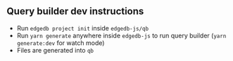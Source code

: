 ## Query builder dev instructions

- Run `edgedb project init` inside `edgedb-js/qb`
- Run `yarn generate` anywhere inside `edgedb-js` to run query builder (`yarn generate:dev` for watch mode)
- Files are generated into `qb`
